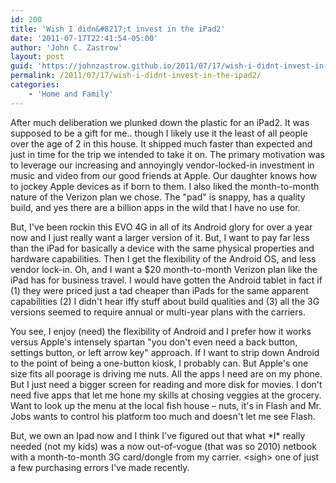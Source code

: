 ```yaml
---
id: 200
title: 'Wish I didn&#8217;t invest in the iPad2'
date: '2011-07-17T22:41:54-05:00'
author: 'John C. Zastrow'
layout: post
guid: 'https://johnzastrow.github.io/2011/07/17/wish-i-didnt-invest-in-the-ipad2/'
permalink: /2011/07/17/wish-i-didnt-invest-in-the-ipad2/
categories:
    - 'Home and Family'
---
```


After much deliberation we plunked down the plastic for an iPad2. It was supposed to be a gift for me.. though I likely use it the least of all people over the age of 2 in this house. It shipped much faster than expected and just in time for the trip we intended to take it on. The primary motivation was to leverage our increasing and annoyingly vendor-locked-in investment in music and video from our good friends at Apple. Our daughter knows how to jockey Apple devices as if born to them. I also liked the month-to-month nature of the Verizon plan we chose. The "pad" is snappy, has a quality build, and yes there are a billion apps in the wild that I have no use for.

But, I've been rockin this EVO 4G in all of its Android glory for over a year now and I just really want a larger version of it. But, I want to pay far less than the iPad for basically a device with the same physical properties and hardware capabilities. Then I get the flexibility of the Android OS, and less vendor lock-in. Oh, and I want a $20 month-to-month Verizon plan like the iPad has for business travel. I would have gotten the Android tablet in fact if (1) they were priced just a tad cheaper than iPads for the same apparent capabilities (2) I didn't hear iffy stuff about build qualities and (3) all the 3G versions seemed to require annual or multi-year plans with the carriers.

You see, I enjoy (need) the flexibility of Android and I prefer how it works versus Apple's intensely spartan "you don't even need a back button, settings button, or left arrow key" approach. If I want to strip down Android to the point of being a one-button kiosk, I probably can. But Apple's one size fits all poorage is driving me nuts. All the apps I need are on my phone. But I just need a bigger screen for reading and more disk for movies. I don't need five apps that let me hone my skills at chosing veggies at the grocery. Want to look up the menu at the local fish house – nuts, it's in Flash and Mr. Jobs wants to control his platform too much and doesn't let me see Flash.

But, we own an Ipad now and I think I've figured out that what \*I\* really needed (not my kids) was a now out-of-vogue (that was so 2010) netbook with a month-to-month 3G card/dongle from my carrier. &lt;sigh&gt; one of just a few purchasing errors I've made recently.